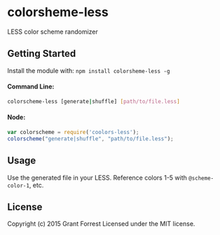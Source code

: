# colorsheme-less

LESS color scheme randomizer

## Getting Started
Install the module with: `npm install colorsheme-less -g`

#### Command Line:

```bash
colorscheme-less [generate|shuffle] [path/to/file.less]
```

#### Node:

```javascript
var colorscheme = require('coolors-less');
colorscheme("generate|shuffle", "path/to/file.less");
```

## Usage

Use the generated file in your LESS. Reference colors 1-5 with `@scheme-color-1`, etc.


## License
Copyright (c) 2015 Grant Forrest
Licensed under the MIT license.
